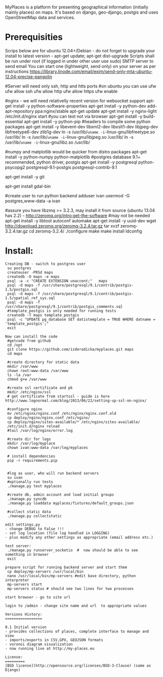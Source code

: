 MyPlaces is a platform for presenting geographical information (initially mainly places) on maps.
It's based on django, geo-django, postgis and uses OpenStreetMap data and services.


Prerequisities
==============
Scrips below are for ubuntu 12.04+/Debian - do not forget to upgrade your install to latest version - apt-get update; apt-get dist-upgrade
Scripts shall be run under root (if logged in under other user use sudo)
SMTP server to send email
You can start one (lightweight, send only) on your server as per instructions https://library.linode.com/email/exim/send-only-mta-ubuntu-12.04-precise-pangolin
 

 #Server will need only ssh, http and htts ports 
 #on ubuntu you can use ufw 
 ufw allow ssh
 ufw allow http
 ufw allow https
 ufw enable

 #nginx - we will need relativelly recent version for websocket support
 apt-get install -y python-software-properties
 apt-get install -y python-dev
 add-apt-repository ppa:nginx/stable
 apt-get update
 apt-get install -y nginx-light
 /etc/init.d/nginx start
 #you can test not via browser
 apt-get install -y build-essential
 apt-get install -y python-pip
 #headers to compile some python packages
 apt-get install -y libevent-dev libxml2-dev libxslt1-dev libjpeg-dev libfreetype6-dev zlib1g-dev
 ln -s /usr/lib/`uname -i`-linux-gnu/libfreetype.so /usr/lib/
 ln -s /usr/lib/`uname -i`-linux-gnu/libjpeg.so /usr/lib/
 ln -s /usr/lib/`uname -i`-linux-gnu/libz.so /usr/lib/
 
 #numpy and matplotlib would be quicker from distro packages
 apt-get install -y python-numpy python-matplotlib
 #postgres database 9.1+ recommended, python driver, postgis
 apt-get install -y postgresql python-psycopg2 postgresql-9.1-postgis postgresql-contrib-9.1

 apt-get install -y git

 apt-get install gdal-bin

 #create user to run python backend
 adduser ivan
 usermod -G postgres,www-data -a ivan

 #assure you have libzmq >= 3.2.3, may install it from source (ubuntu 13.04 has 2.2) - http://zeromq.org/intro:get-the-software
 #may not be needed
 apt-get install -y  libtool  autoconf  automake
 apt-get install -y  uuid-dev
 wget http://download.zeromq.org/zeromq-3.2.4.tar.gz
 tar xvzf zeromq-3.2.4.tar.gz 
 cd zeromq-3.2.4/
 ./configure
 make
 make install
 ldconfig

Install:
========
```
Creating DB - switch to postgres user
 su postgres
 createuser -PRSd maps
 createdb -O maps -e maps
 psql -a -c "CREATE EXTENSION unaccent;"   maps
 psql -d maps -f /usr/share/postgresql/9.1/contrib/postgis-1.5/postgis.sql
 psql -d maps -f /usr/share/postgresql/9.1/contrib/postgis-1.5/spatial_ref_sys.sql
 psql -d maps -f /usr/share/postgresql/9.1/contrib/postgis_comments.sql
 #template_postgis is only needed for running tests
 createdb -T maps template_postgis
 psql -c "UPDATE pg_database SET datistemplate = TRUE WHERE datname = 'template_postgis';"
 exit

Now can install the code
 #getcode from github
 cd /opt
 git clone https://github.com/izderadicka/myplaces.git maps
 cd maps

 #create directory for static data
 mkdir /var/www
 chown root:www-data /var/www
 ls -la /var
 chmod g+w /var/www
 
 #create ssl certificate and pk
 mkdir /etc/nginx/ssl
 # get certificate from startssl - guide is here http://www.lognormal.com/blog/2013/06/22/setting-up-ssl-on-nginx/
 
 #configure nginx
 mv /etc/nginx/nginx.conf /etc/nginx/nginx.conf.old
 cp deploy/nginx/nginx.conf /etc/nginx/
 cp deploy/nginx/sites-available/* /etc/nginx/sites-available/
 /etc/init.d/nginx reload
 #tail /var/log/nginx/error.log

 #create dir for logs
 mkdir /var/log/myplace
 chown ivan:www-data /var/log/myplaces

 # install dependencies
 pip -r requirements.pip


 #log as user, who will run backend servers
 su ivan
 #optionally run tests
 ./manage.py test myplaces

 #create db, admin account and load initial groups
 ./manage.py syncdb
 ./manage.py loaddata myplaces/fixtures/default_groups.json

 #collect static data
 ./manage.py collectstatic

edit settings.py
- change DEBUG to False !!!
- set log location (file log handled in LOGGING)
- plus modify any other settings as appropriate (email address etc.)

test server:
 ./manage.py runserver_socketio  #  now should be able to see something in browser
 exit
 
prepare script for running backend server and start them
 cp deploy/mp-servers /usr/local/bin
 nano /usr/local/bin/mp-servers #edit base directory, python interpreter
 mp-servers start
 mp-servers status # should see two lines for two processes
 
start browser - go to site url

login to /admin - change site name and url  to appropriate values 
 
Versions History:
=================

0.1 Initial version
- provides collections of places, complete interface to manage and view
- imports/exports in CSV,GPX, GEOJSON formats
- voronoi diagram visualization
- now running live at http://my-places.eu

License:
=========
[BSD license](http://opensource.org/licenses/BSD-3-Clause) (same as Django)
